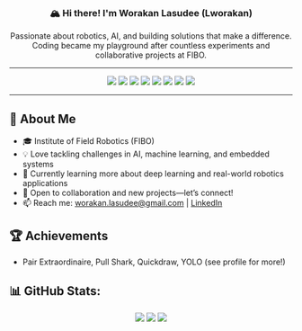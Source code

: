 <h3 align="center">🏔️ Hi there! I'm Worakan Lasudee (Lworakan)</h3>
<p align="center">Passionate about robotics, AI, and building solutions that make a difference. Coding became my playground after countless experiments and collaborative projects at FIBO.</p>

---

<div align="center">
<img src="https://img.shields.io/badge/python-3670A0?style=for-the-badge&logo=python&logoColor=ffdd54">
<img src="https://img.shields.io/badge/c++-%2300599C.svg?style=for-the-badge&logo=c%2B%2B&logoColor=white">
<img src="https://img.shields.io/badge/pandas-%23150458.svg?style=for-the-badge&logo=pandas&logoColor=white">
<img src="https://img.shields.io/badge/numpy-%23013243.svg?style=for-the-badge&logo=numpy&logoColor=white">
<img src="https://img.shields.io/badge/PyTorch-%23EE4C2C.svg?style=for-the-badge&logo=PyTorch&logoColor=white">
<img src="https://img.shields.io/badge/TensorFlow-%23FF6F00.svg?style=for-the-badge&logo=TensorFlow&logoColor=white">
<img src="https://img.shields.io/badge/scikit--learn-%23F7931E.svg?style=for-the-badge&logo=scikit-learn&logoColor=white">
<img src="https://img.shields.io/badge/TypeScript-3178C6?style=for-the-badge&logo=typescript&logoColor=white">
</div>

---

## 🤖 About Me
* 🎓 Institute of Field Robotics (FIBO)
* 💡 Love tackling challenges in AI, machine learning, and embedded systems
* 🌱 Currently learning more about deep learning and real-world robotics applications
* 🤝 Open to collaboration and new projects—let’s connect!
* 📫 Reach me: worakan.lasudee@gmail.com | [LinkedIn](https://www.linkedin.com/in/worakan-lasudee-a71939229)

## 🏆 Achievements
* Pair Extraordinaire, Pull Shark, Quickdraw, YOLO (see profile for more!)

## 📊 GitHub Stats:

<div align="center">
<img src="https://github-readme-stats.vercel.app/api?username=thepbordin&theme=dark&hide_border=false&include_all_commits=false&count_private=true">
<img src="https://github-readme-streak-stats.herokuapp.com/?user=thepbordin&theme=dark&hide_border=false">
<img src="https://github-readme-stats.vercel.app/api/top-langs/?username=thepbordin&theme=dark&hide_border=false&include_all_commits=false&count_private=true&layout=compact">
</div>
